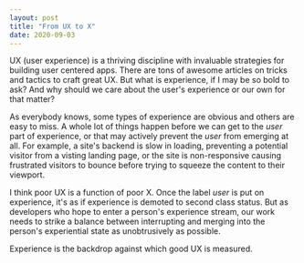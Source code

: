 ```yaml
---
layout: post
title: "From UX to X"
date: 2020-09-03
---
```


UX (user experience) is a thriving discipline with invaluable strategies for building user centered apps. There are tons of awesome articles on tricks and tactics to craft great UX. But what is experience, if I may be so bold to ask? And why should we care about the user's experience or our own for that matter? 

As everybody knows, some types of experience are obvious and others are easy to miss. A whole lot of things happen before we can get to the *user* part of experience, or that may actively prevent the *user* from emerging at all. For example, a site's backend is slow in loading, preventing a potential visitor from a visting landing page, or the site is non-responsive causing frustrated visitors to bounce before trying to squeeze the content to their viewport. 

I think poor UX is a function of poor X. Once the label *user* is put on experience, it's as if experience is demoted to second class status. But as developers who hope to enter a person's experience stream, our work needs to strike a balance between interrupting and merging into the person's experiential state as unobtrusively as possible. 

Experience is the backdrop against which good UX is measured. 
